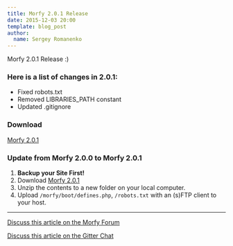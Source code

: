 ```yaml
---
title: Morfy 2.0.1 Release
date: 2015-12-03 20:00
template: blog_post
author:
  name: Sergey Romanenko
---
```


Morfy 2.0.1 Release :)  

### Here is a list of changes in 2.0.1:
* Fixed robots.txt
* Removed LIBRARIES_PATH constant
* Updated .gitignore

### Download
[<i class="fa fa-download"></i> Morfy 2.0.1](https://github.com/morfy-cms/morfy/releases/download/v2.0.0/morfy-2.0.1.zip)

### Update from Morfy 2.0.0 to Morfy 2.0.1
1. **Backup your Site First!**
2. Download [Morfy 2.0.1](https://github.com/morfy-cms/morfy/releases/download/v2.0.1/morfy-2.0.1.zip)
3. Unzip the contents to a new folder on your local computer.
4. Upload `/morfy/boot/defines.php`, `/robots.txt` with an (s)FTP client to your host.

<hr>

[<i class="fa fa-comments"></i> Discuss this article on the Morfy Forum](http://forum.morfy.org/discussion/67/morfy-2-0-1-release)

[<i class="fa fa-comments"></i> Discuss this article on the Gitter Chat](https://gitter.im/morfy-cms/morfy)
